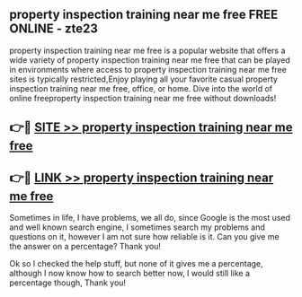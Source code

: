 ## property inspection training near me free FREE ONLINE - zte23

property inspection training near me free is a popular website that offers a wide variety of property inspection training near me free that can be played in environments where access to property inspection training near me free sites is typically restricted,Enjoy playing all your favorite casual property inspection training near me free, office, or home. Dive into the world of online freeproperty inspection training near me free without downloads!

## 👉🔴 [SITE >> property inspection training near me free](http://news.freeplayer.one?title=property_inspection_training_near_me_free&ref=FRRE)

## 👉🔴 [LINK >> property inspection training near me free](http://news.freeplayer.one?title=property_inspection_training_near_me_free&ref=FREE)

Sometimes in life, I have problems, we all do, since Google is the most used and well known search engine, I sometimes search my problems and questions on it, however I am not sure how reliable is it. Can you give me the answer on a percentage? Thank you!

Ok so I checked the help stuff, but none of it gives me a percentage, although I now know how to search better now, I would still like a percentage though, Thank you!
